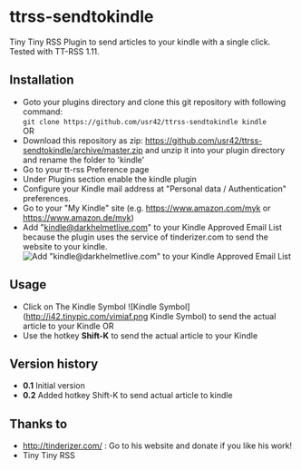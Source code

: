 ttrss-sendtokindle
==================

Tiny Tiny RSS Plugin to send articles to your kindle with a single click. Tested with TT-RSS 1.11.

Installation
------------
* Goto your plugins directory and clone this git repository with following command:  
`git clone https://github.com/usr42/ttrss-sendtokindle kindle`  
OR
* Download this repository as zip: https://github.com/usr42/ttrss-sendtokindle/archive/master.zip and unzip it into your plugin directory and rename the folder to 'kindle'
* Go to your tt-rss Preference page
* Under Plugins section enable the kindle plugin
* Configure your Kindle mail address at "Personal data / Authentication" preferences.
* Go to your "My Kindle" site (e.g.  https://www.amazon.com/myk or  https://www.amazon.de/myk)
* Add "kindle@darkhelmetlive.com" to your Kindle Approved Email List  because the plugin uses the service of tinderizer.com to send the website to your kindle.
![Add "kindle@darkhelmetlive.com" to your Kindle Approved Email List](http://img.skitch.com/20110523-jykm4xnmsg783thqmd6qtmdcab.jpg "Kindle Approved Email List")

Usage
-----
* Click on The Kindle Symbol ![Kindle Symbol] (http://i42.tinypic.com/vimiaf.png Kindle Symbol) to send the actual article to your Kindle
OR
* Use the hotkey **Shift-K** to send the actual article to your Kindle

Version history
---------------
* **0.1** Initial version
* **0.2** Added hotkey Shift-K to send actual article to kindle

Thanks to
---------
*  http://tinderizer.com/ : Go to his website and donate if you like his work!
* Tiny Tiny RSS 
